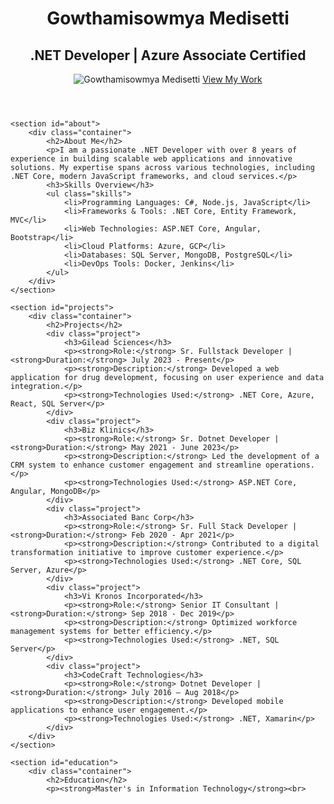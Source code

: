 <!DOCTYPE html>
<html lang="en">
<head>
    <meta charset="UTF-8">
    <meta name="viewport" content="width=device-width, initial-scale=1.0">
    <title>Gowthamisowmya Medisetti - Portfolio</title>
    <link rel="stylesheet" href="styles.css">
</head>
<body>
    <header>
        <div class="container">
            <h1>Gowthamisowmya Medisetti</h1>
            <h2>.NET Developer | Azure Associate Certified</h2>
            <img src="your-image-url.jpg" alt="Gowthamisowmya Medisetti" class="profile-image">
            <a href="#projects" class="cta-button">View My Work</a>
        </div>
    </header>

    <section id="about">
        <div class="container">
            <h2>About Me</h2>
            <p>I am a passionate .NET Developer with over 8 years of experience in building scalable web applications and innovative solutions. My expertise spans across various technologies, including .NET Core, modern JavaScript frameworks, and cloud services.</p>
            <h3>Skills Overview</h3>
            <ul class="skills">
                <li>Programming Languages: C#, Node.js, JavaScript</li>
                <li>Frameworks & Tools: .NET Core, Entity Framework, MVC</li>
                <li>Web Technologies: ASP.NET Core, Angular, Bootstrap</li>
                <li>Cloud Platforms: Azure, GCP</li>
                <li>Databases: SQL Server, MongoDB, PostgreSQL</li>
                <li>DevOps Tools: Docker, Jenkins</li>
            </ul>
        </div>
    </section>

    <section id="projects">
        <div class="container">
            <h2>Projects</h2>
            <div class="project">
                <h3>Gilead Sciences</h3>
                <p><strong>Role:</strong> Sr. Fullstack Developer | <strong>Duration:</strong> July 2023 - Present</p>
                <p><strong>Description:</strong> Developed a web application for drug development, focusing on user experience and data integration.</p>
                <p><strong>Technologies Used:</strong> .NET Core, Azure, React, SQL Server</p>
            </div>
            <div class="project">
                <h3>Biz Klinics</h3>
                <p><strong>Role:</strong> Sr. Dotnet Developer | <strong>Duration:</strong> May 2021 - June 2023</p>
                <p><strong>Description:</strong> Led the development of a CRM system to enhance customer engagement and streamline operations.</p>
                <p><strong>Technologies Used:</strong> ASP.NET Core, Angular, MongoDB</p>
            </div>
            <div class="project">
                <h3>Associated Banc Corp</h3>
                <p><strong>Role:</strong> Sr. Full Stack Developer | <strong>Duration:</strong> Feb 2020 - Apr 2021</p>
                <p><strong>Description:</strong> Contributed to a digital transformation initiative to improve customer experience.</p>
                <p><strong>Technologies Used:</strong> .NET Core, SQL Server, Azure</p>
            </div>
            <div class="project">
                <h3>Vi Kronos Incorporated</h3>
                <p><strong>Role:</strong> Senior IT Consultant | <strong>Duration:</strong> Sep 2018 - Dec 2019</p>
                <p><strong>Description:</strong> Optimized workforce management systems for better efficiency.</p>
                <p><strong>Technologies Used:</strong> .NET, SQL Server</p>
            </div>
            <div class="project">
                <h3>CodeCraft Technologies</h3>
                <p><strong>Role:</strong> Dotnet Developer | <strong>Duration:</strong> July 2016 – Aug 2018</p>
                <p><strong>Description:</strong> Developed mobile applications to enhance user engagement.</p>
                <p><strong>Technologies Used:</strong> .NET, Xamarin</p>
            </div>
        </div>
    </section>

    <section id="education">
        <div class="container">
            <h2>Education</h2>
            <p><strong>Master's in Information Technology</strong><br>
